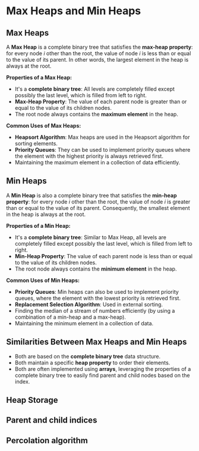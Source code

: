 # Max Heaps and Min Heaps

## Max Heaps

A **Max Heap** is a complete binary tree that satisfies the **max-heap property**: for every node *i* other than the root, the value of node *i* is less than or equal to the value of its parent. In other words, the largest element in the heap is always at the root.

**Properties of a Max Heap:**

* It's a **complete binary tree**: All levels are completely filled except possibly the last level, which is filled from left to right.
* **Max-Heap Property**: The value of each parent node is greater than or equal to the value of its children nodes.
* The root node always contains the **maximum element** in the heap.

**Common Uses of Max Heaps:**

* **Heapsort Algorithm**: Max heaps are used in the Heapsort algorithm for sorting elements.
* **Priority Queues**: They can be used to implement priority queues where the element with the highest priority is always retrieved first.
* Maintaining the maximum element in a collection of data efficiently.

## Min Heaps

A **Min Heap** is also a complete binary tree that satisfies the **min-heap property**: for every node *i* other than the root, the value of node *i* is greater than or equal to the value of its parent. Consequently, the smallest element in the heap is always at the root.

**Properties of a Min Heap:**

* It's a **complete binary tree**: Similar to Max Heap, all levels are completely filled except possibly the last level, which is filled from left to right.
* **Min-Heap Property**: The value of each parent node is less than or equal to the value of its children nodes.
* The root node always contains the **minimum element** in the heap.

**Common Uses of Min Heaps:**

* **Priority Queues**: Min heaps can also be used to implement priority queues, where the element with the lowest priority is retrieved first.
* **Replacement Selection Algorithm**: Used in external sorting.
* Finding the median of a stream of numbers efficiently (by using a combination of a min-heap and a max-heap).
* Maintaining the minimum element in a collection of data.

## Similarities Between Max Heaps and Min Heaps

* Both are based on the **complete binary tree** data structure.
* Both maintain a specific **heap property** to order their elements.
* Both are often implemented using **arrays**, leveraging the properties of a complete binary tree to easily find parent and child nodes based on the index.

## Heap Storage

## Parent and child indices

## Percolation algorithm
